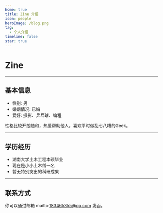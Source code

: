 ```yaml
---
home: true
title: Zine 介绍
icon: people
heroImage: /blog.png
tag:
  - 个人介绍
timeline: false
star: true
---
```



# Zine

---

## 基本信息

- 性别: 男
- 婚姻情况: 已婚
- 爱好: 摄影、乒乓球、编程

性格比较开朗随和，热爱帮助他人，喜欢平时做乱七八糟的Geek。

---

## 学历经历

- 湖南大学土木工程本硕毕业
- 现在是小小土木僧一名
- 暂无特别突出的科研成果

---

## 联系方式

你可以通过邮箱 mailto:183465355@qq.com 发函。
